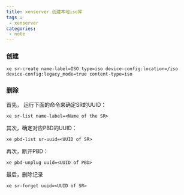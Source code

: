 ```yaml
---
title: xenserver 创建本地iso库
tags :
 - xenserver
categories:
 - note
---
```

### 创建


```shell
xe sr-create name-label=ISO type=iso device-config:location=/iso  device-config:legacy_mode=true content-type=iso
```


### 删除

首先， 运行下面的命令来确定SR的UUID：

```shell
xe sr-list name-label=<Name of the SR>
```

其次，确定对应PBD的UUID：

```shell
xe pbd-list sr-uuid=<UUID of SR>
```

再次，断开PBD：

```shell
xe pbd-unplug uuid=<UUID of PBD>
```

最后，删除记录

```shell
xe sr-forget uuid=<UUID of SR>
```